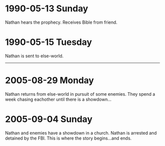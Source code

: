 # 1990-05-13 Sunday

Nathan hears the prophecy. Receives Bible from friend.

# 1990-05-15 Tuesday

Nathan is sent to else-world.

---

# 2005-08-29 Monday

Nathan returns from else-world in pursuit of some enemies. They spend a week
chasing eachother until there is a showdown...

# 2005-09-04 Sunday

Nathan and enemies have a showdown in a church. Nathan is arrested and
detained by the FBI. This is where the story begins...and ends.
